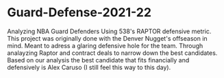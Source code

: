 # Guard-Defense-2021-22
Analyzing NBA Guard Defenders Using 538's RAPTOR defensive metric. 
This project was originally done with the Denver Nugget's offseason in mind. Meant to adress a glaring defensive hole for the team. Through analayzing Raptor and contract deals to narrow down the best candidates.
Based on our analysis the best candidate that fits financially and defensively is Alex Caruso (I still feel this way to this day).

